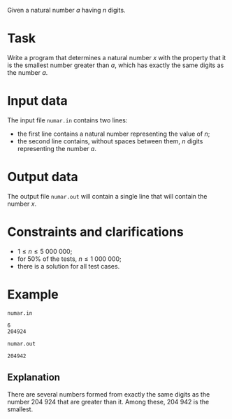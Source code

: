
Given a natural number $a$ having $n$ digits.

# Task

Write a program that determines a natural number $x$ with the property that it is the smallest number greater than $a$, which has exactly the same digits as the number $a$.

# Input data

The input file `numar.in` contains two lines:

- the first line contains a natural number representing the value of $n$;
- the second line contains, without spaces between them, $n$ digits representing the number $a$.

# Output data

The output file `numar.out` will contain a single line that will contain the number $x$.

# Constraints and clarifications

* $1 \leq n \leq 5 \ 000 \ 000$;
* for $50\%$ of the tests, $n \leq 1 \ 000 \ 000$;
* there is a solution for all test cases.

# Example

`numar.in`
```
6
204924
```

`numar.out`
```
204942
```

## Explanation

There are several numbers formed from exactly the same digits as the number $204 \ 924$ that are greater than it. Among these, $204 \ 942$ is the smallest.
